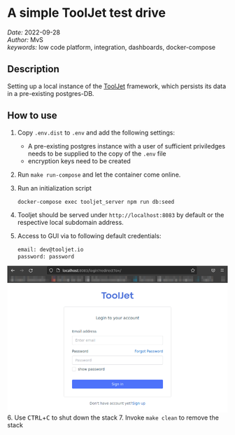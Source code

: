# A simple ToolJet test drive

*Date:* 2022-09-28  
*Author:* MvS  
*keywords:* low code platform, integration, dashboards, docker-compose

## Description

Setting up a local instance of the [ToolJet](https://docs.tooljet.com/docs) framework, which persists its data in a
pre-existing postgres-DB.

## How to use

1. Copy `.env.dist` to `.env` and add the following settings:
    * A pre-existing postgres instance with a user of sufficient priviledges needs
    to be supplied to the copy of the `.env` file
    * encryption keys need to be created

2. Run `make run-compose` and let the container come online.
3. Run an initialization script

    ```[bash]
    docker-compose exec tooljet_server npm run db:seed
    ```

4. Tooljet should be served under `http://localhost:8083` by default or the respective
local subdomain address.
5. Access to GUI via to following default credentials:

    ```[bash]
    email: dev@tooljet.io
    password: password
    ```

![Screenshot of Tooljet login screen](images/login_screen.png "Screenshot of Tooljet login screen")
6. Use <kbd>CTRL</kbd>+<kbd>C</kbd> to shut down the stack
7. Invoke `make clean` to remove the stack
